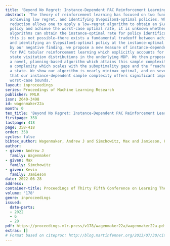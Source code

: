 ```yaml
---
title: 'Beyond No Regret: Instance-Dependent PAC Reinforcement Learning'
abstract: 'The theory of reinforcement learning has focused on two fundamental problems:
  achieving low regret, and identifying $\epsilon$-optimal policies. While a simple
  reduction allows one to apply a low-regret algorithm to obtain an $\epsilon$-optimal
  policy and achieve the worst-case optimal rate, it is unknown whether low-regret
  algorithms can obtain the instance-optimal rate for policy identification. We show
  this is not possible—there exists a fundamental tradeoff between achieving low regret
  and identifying an $\epsilon$-optimal policy at the instance-optimal rate. Motivated
  by our negative finding, we propose a new measure of instance-dependent sample complexity
  for PAC tabular reinforcement learning which explicitly accounts for the attainable
  state visitation distributions in the underlying MDP. We then propose and analyze
  a novel, planning-based algorithm which attains this sample complexity—yielding
  a complexity which scales with the suboptimality gaps and the “reachability” of
  a state. We show our algorithm is nearly minimax optimal, and on several examples
  that our instance-dependent sample complexity offers significant improvements over
  worst-case bounds.'
layout: inproceedings
series: Proceedings of Machine Learning Research
publisher: PMLR
issn: 2640-3498
id: wagenmaker22a
month: 0
tex_title: 'Beyond No Regret: Instance-Dependent PAC Reinforcement Learning'
firstpage: 358
lastpage: 418
page: 358-418
order: 358
cycles: false
bibtex_author: Wagenmaker, Andrew J and Simchowitz, Max and Jamieson, Kevin
author:
- given: Andrew J
  family: Wagenmaker
- given: Max
  family: Simchowitz
- given: Kevin
  family: Jamieson
date: 2022-06-28
address:
container-title: Proceedings of Thirty Fifth Conference on Learning Theory
volume: '178'
genre: inproceedings
issued:
  date-parts:
  - 2022
  - 6
  - 28
pdf: https://proceedings.mlr.press/v178/wagenmaker22a/wagenmaker22a.pdf
extras: []
# Format based on citeproc: http://blog.martinfenner.org/2013/07/30/citeproc-yaml-for-bibliographies/
---
```


